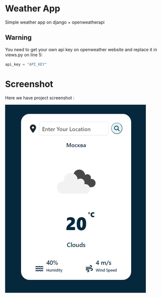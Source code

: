 # Weather App

Simple weather app on django + openweatherapi

## Warning
You need to get your own api key on openweather website and replace it in views.py on line 5:

```python
api_key = "API_KEY"
```


# Screenshot
Here we have project screenshot :

![screenshot](screenshot.png)

